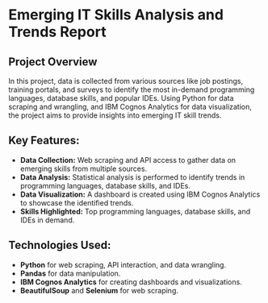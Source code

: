 # Emerging IT Skills Analysis and Trends Report

## Project Overview
In this project, data is collected from various sources like job postings, training portals, and surveys to identify the most in-demand programming languages, database skills, and popular IDEs. Using Python for data scraping and wrangling, and IBM Cognos Analytics for data visualization, the project aims to provide insights into emerging IT skill trends.

## Key Features:
- **Data Collection:** Web scraping and API access to gather data on emerging skills from multiple sources.
- **Data Analysis:** Statistical analysis is performed to identify trends in programming languages, database skills, and IDEs.
- **Data Visualization:** A dashboard is created using IBM Cognos Analytics to showcase the identified trends.
- **Skills Highlighted:** Top programming languages, database skills, and IDEs in demand.

## Technologies Used:
- **Python** for web scraping, API interaction, and data wrangling.
- **Pandas** for data manipulation.
- **IBM Cognos Analytics** for creating dashboards and visualizations.
- **BeautifulSoup** and **Selenium** for web scraping.

